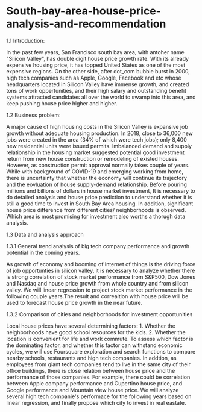 # South-bay-area-house-price-analysis-and-recommendation

1.1 Introduction:

In the past few years, San Francisco south bay area, with antoher name "Silicon Valley", has double digit house price growth rate. With its already expensive housing price, it has topped United States as one of the most expensive regions. On the other side, after dot_com bubble burst in 2000, high tech companies such as Apple, Google, Facebook and etc whose headquarters located in Silicon Valley have immense growth, and created tons of work oppertunities, and their high salary and outstanding benefit systems attracted candidates all over the world to swamp into this area, and keep pushing house price higher and higher. 

1.2 Business problem:

A major cause of high housing costs in the Silicon Valley is expansive job growth without adequate housing production. In 2018, close to 36,000 new jobs were created in the area (34% of which were tech jobs); only 8,400 new residential units were issued permits. Imbalanced demand and supply relationship in the housing market suggested potential good investment return from new house construction or remodeling of existed houses. However, as construction permit approval normally takes couple of years. While with background of COVID-19 and emerging working from home, there is uncertainty that whether the economy will continue its trajectory and the eovluation of house supply-demand relationship. Before pouring millions and billions of dollars in house market investment, It is necessary to do detailed analysis and house price prediction to understand whether it is still a good time to invest in South Bay Area housing. In addition, significant house price difference from different cities/ neighborhoods is observed. Which area is most promising for investment also worths a thorugh data analysis. 

1.3 Data and analysis approach

1.3.1 General trend analysis of big tech company performance and growth potential in the coming years. 

As growth of economy and booming of internet of things is the driving force of job opportunties in silicon valley, it is necessary to analyze whether there is strong correlation of stock market performance from S&P500, Dow Jones and Nasdaq and house price growth from whole country and from silicon valley. We will linear regression to project stock market performance in the following couple years.The result and correaltion with house price will be used to forecast house price growth in the near future.

1.3.2 Comparison of cities and neighborhoods for investment opportunities

Local house prices have several determining factors: 1. Whether the neighborhoods have good school resources for the kids. 2. Whether the location is convenient for life and work commute. To assess which factor is the dominating factor, and whether this factor can withstand economic cycles, we will use Foursquare exploration and search functions to compare nearby schools, restaurants and high tech companies. In addtion, as employees from giant tech companies tend to live in the same city of their office buildings, there is close relation between house price and the performance of those companies.  For example, there could be correlation between Apple company performance and Cupertino house price, and Google performance and Mountain view house price. We will analyze several high tech companie's performace for the following years based on linear regression, and finally propose which city to invest in real eastate. 
